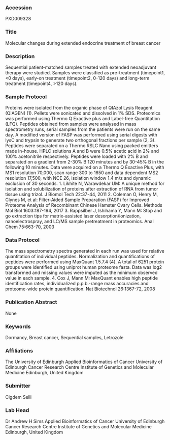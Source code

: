 ### Accession
PXD009328

### Title
Molecular changes during extended endocrine treatment of breast cancer

### Description
Sequential patient-matched samples treated with extended neoadjuvant therapy were studied. Samples were classified as pre-treatment (timepoint1, <0 days), early-on treatment (timepoint2, 0-120 days) and long-term treatment (timepoint4, >120 days).

### Sample Protocol
Proteins were isolated from the organic phase of QIAzol Lysis Reagent (QIAGEN) (1). Pellets were sonicated and dissolved in 1% SDS. Proteomics was performed using Thermo Q Exactive plus and Label-free Quantitation (LFQ). Peptides obtained from samples were analysed in mass spectrometry runs, serial samples from the patients were run on the same day. A modified version of FASP was performed using serial digests with lysC and trypsin to generate two orthogonal fractions per sample (2, 3). Peptides were separated on a Thermo RSLC Nano using packed emitters made in-house.  HPLC solutions A and B were 0.5% acetic acid in 2% and 100% acetonitrile respectively.  Peptides were loaded with 2% B and separated on a gradient from 2-30% B 120 minutes and by 30-45% B in the following 10 minutes.  Data were acquired on a Thermo Q Exactive Plus, with MS1 resolution 70,000, scan range 300 to 1650 and data dependent MS2 resolution 17,500, with NCE 26, isolation window 1.4 m/z and dynamic exclusion of 30 seconds. 1. Likhite N, Warawdekar UM: A unique method for isolation and solubilization of proteins after extraction of RNA from tumor tissue using trizol. J Biomol Tech 22:37-44, 2011 2. Coleman O, Henry M, Clynes M, et al: Filter-Aided Sample Preparation (FASP) for Improved Proteome Analysis of Recombinant Chinese Hamster Ovary Cells. Methods Mol Biol 1603:187-194, 2017 3. Rappsilber J, Ishihama Y, Mann M: Stop and go extraction tips for matrix-assisted laser desorption/ionization, nanoelectrospray, and LC/MS sample pretreatment in proteomics. Anal Chem 75:663-70, 2003

### Data Protocol
The mass spectrometry spectra generated in each run was used for relative quantitation of individual peptides. Normalization and quantifications of peptides were performed using MaxQuant 1.5.7.4 (4). A total of 6251 protein groups were identified using uniprot human proteome fasta. Data was log2 transformed and missing values were imputed as the minimum observed value in each sample. 4. Cox J, Mann M: MaxQuant enables high peptide identification rates, individualized p.p.b.-range mass accuracies and proteome-wide protein quantification. Nat Biotechnol 26:1367-72, 2008

### Publication Abstract
None

### Keywords
Dormancy, Breast cancer, Sequential samples, Letrozole

### Affiliations
The University of Edinburgh
Applied Bioinformatics of Cancer University of Edinburgh Cancer Research Centre Institute of Genetics and Molecular Medicine Edinburgh, United Kingdom

### Submitter
Cigdem Selli

### Lab Head
Dr Andrew H Sims
Applied Bioinformatics of Cancer University of Edinburgh Cancer Research Centre Institute of Genetics and Molecular Medicine Edinburgh, United Kingdom



